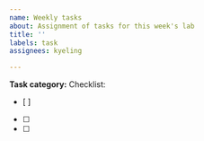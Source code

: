 ```yaml
---
name: Weekly tasks
about: Assignment of tasks for this week's lab
title: ''
labels: task
assignees: kyeling

---
```


**Task category:**
Checklist:  
- [ ]
- [ ]
- [ ]
